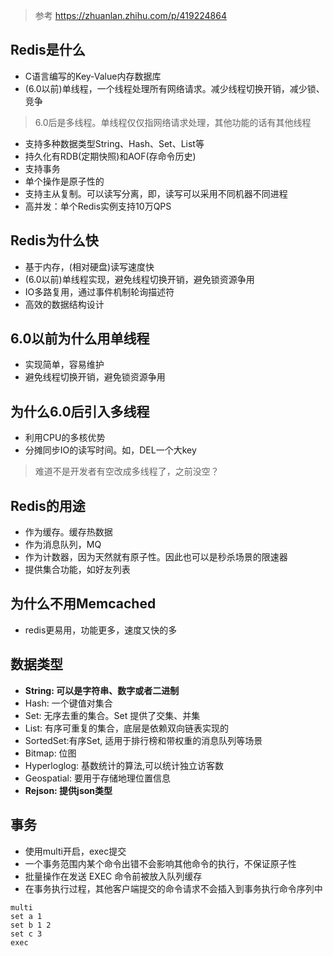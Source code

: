 > 参考 https://zhuanlan.zhihu.com/p/419224864
## Redis是什么
+ C语言编写的Key-Value内存数据库
+ (6.0以前)单线程，一个线程处理所有网络请求。减少线程切换开销，减少锁、竞争
> 6.0后是多线程。单线程仅仅指网络请求处理，其他功能的话有其他线程
+ 支持多种数据类型String、Hash、Set、List等
+ 持久化有RDB(定期快照)和AOF(存命令历史)
+ 支持事务
+ 单个操作是原子性的
+ 支持主从复制。可以读写分离，即，读写可以采用不同机器不同进程
+ 高并发：单个Redis实例支持10万QPS

## Redis为什么快
+ 基于内存，(相对硬盘)读写速度快
+ (6.0以前)单线程实现，避免线程切换开销，避免锁资源争用
+ IO多路复用，通过事件机制轮询描述符
+ 高效的数据结构设计

## 6.0以前为什么用单线程
+ 实现简单，容易维护
+ 避免线程切换开销，避免锁资源争用

## 为什么6.0后引入多线程
+ 利用CPU的多核优势
+ 分摊同步IO的读写时间。如，DEL一个大key
> 难道不是开发者有空改成多线程了，之前没空？

## Redis的用途
+ 作为缓存。缓存热数据
+ 作为消息队列，MQ
+ 作为计数器，因为天然就有原子性。因此也可以是秒杀场景的限速器
+ 提供集合功能，如好友列表

## 为什么不用Memcached
+ redis更易用，功能更多，速度又快的多

## 数据类型
+ **String: 可以是字符串、数字或者二进制**
+ Hash: 一个键值对集合
+ Set: 无序去重的集合。Set 提供了交集、并集
+ List: 有序可重复的集合，底层是依赖双向链表实现的
+ SortedSet:有序Set, 适用于排行榜和带权重的消息队列等场景
+ Bitmap: 位图
+ Hyperloglog: 基数统计的算法,可以统计独立访客数
+ Geospatial: 要用于存储地理位置信息
+ **Rejson: 提供json类型**

## 事务
+ 使用multi开启，exec提交
+ 一个事务范围内某个命令出错不会影响其他命令的执行，不保证原子性
+ 批量操作在发送 EXEC 命令前被放入队列缓存
+ 在事务执行过程，其他客户端提交的命令请求不会插入到事务执行命令序列中
```
multi
set a 1
set b 1 2
set c 3
exec
```


